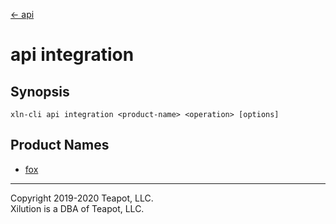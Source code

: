 [<- api](../index.md)

# api integration

## Synopsis

```
xln-cli api integration <product-name> <operation> [options]
```

## Product Names

- [fox](fox/index.md)

---

Copyright 2019-2020 Teapot, LLC.  
Xilution is a DBA of Teapot, LLC.
